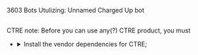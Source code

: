 3603 Bots Utulizing: Unnamed Charged Up bot 

##
CTRE note: Before you can use any(?) CTRE product, you must
<ul>
    <li>
    <details>   
    <summary>
Install the vendor dependencies for CTRE;
    </summary>
    <ul>
        <li>Open the command palette in VSCode</li>
        <li>Click `Manage Vendor Libraries`, `install online`</li>
        <li>Go online and find the vendor link for CTRE, pasting that into the following prompt.</li>
    </ul>
</details>
</li>
</ul> 

